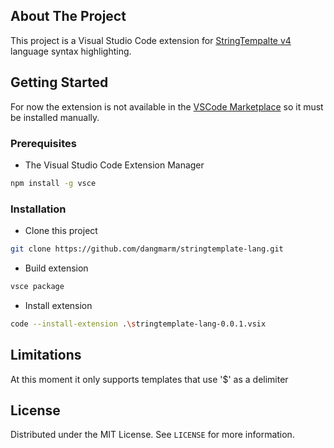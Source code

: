 <!-- ABOUT THE PROJECT -->
## About The Project
This project is a Visual Studio Code extension for [StringTempalte v4](https://www.stringtemplate.org) language syntax highlighting.

<!-- GETTING STARTED -->
## Getting Started
For now the extension is not available in the [VSCode Marketplace](https://marketplace.visualstudio.com/VSCode) so it must be installed manually.

### Prerequisites
* The Visual Studio Code Extension Manager
```sh
npm install -g vsce
```

### Installation
* Clone this project
```sh
git clone https://github.com/dangmarm/stringtemplate-lang.git
```
* Build extension
```sh
vsce package
```
* Install extension
```sh
code --install-extension .\stringtemplate-lang-0.0.1.vsix
```

<!-- LIMITATIONS -->
## Limitations
At this moment it only supports templates that use '$' as a delimiter

<!-- LICENSE -->
## License
Distributed under the MIT License. See `LICENSE` for more information.
